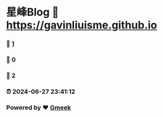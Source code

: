 # 星峰Blog :link: https://gavinliuisme.github.io 
### :page_facing_up: [1](https://gavinliuisme.github.io/tag.html) 
### :speech_balloon: 0 
### :hibiscus: 2 
### :alarm_clock: 2024-06-27 23:41:12 
### Powered by :heart: [Gmeek](https://github.com/Meekdai/Gmeek)
